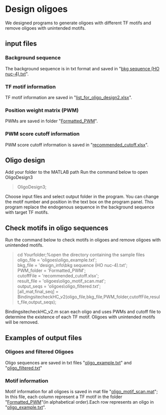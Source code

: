 # Design oligoes
We designed programs to generate oligoes with different TF motifs and remove oligoes with unintended motifs.

## input files
### Background sequence
The background sequence is in txt format and saved in "[bkg sequence (HO nuc-4).txt](https://github.com/HengyeChen/oligo_design/blob/main/design_info/bkg%20sequence%20(HO%20nuc-4).txt)".

### TF motif information
TF motif information are saved in "[list_for_oligo_design2.xlsx](https://github.com/HengyeChen/oligo_design/blob/main/design_info/list_for_oligo_design2.xlsx)".

### Position weight matrix (PWM)
PWMs are saved in folder "[Formatted_PWM](https://github.com/HengyeChen/oligo_design/tree/main/Formatted_PWM)".

### PWM score cutoff information
PWM score cutoff information is saved in "[recommended_cutoff.xlsx](https://github.com/HengyeChen/oligo_design/blob/main/recommended_cutoff.xlsx)".

## Oligo design
Add your folder to the MATLAB path
Run the command below to open OligoDesign3
> OligoDesign3;

Choose input files and select output folder in the program. You can change the motif number and position in the text box on the program panel.
This program replace the endogenous sequence in the background sequence with target TF motifs.

## Check motifs in oligo sequences
Run the command below to check motifs in oligoes and remove oligoes with unintended motifs.
> cd Yourfolder;%open the directory containing the sample files\
> oligo_file = 'oligoes\oligo_example.txt';\
> bkg_file = 'design_info\bkg sequence (HO nuc-4).txt';\
> PWM_folder = 'Formatted_PWM';\
> cutoffFile = 'recommended_cutoff.xlsx';\
> result_file = 'oligoes\oligo_motif_scan.mat';\
> output_seqs = 'oligoes\oligo_filtered.txt';\
> [all_mat,final_seq] = BindingsitecheckHC_v2(oligo_file,bkg_file,PWM_folder,cutoffFile,result_file,output_seqs);

BindingsitecheckHC_v2.m scan each oligo and uses PWMs and cutoff file to determine the existence of each TF motif. Oligoes with unintended motifs will be removed.

## Examples of output files
### Oligoes and filtered Oligoes
Oligo sequences are saved in txt files "[oligo_example.txt](https://github.com/HengyeChen/oligo_design/blob/main/oligoes/oligo_example.txt)" and "[oligo_filtered.txt](https://github.com/HengyeChen/oligo_design/blob/main/oligoes/oligo_filtered.txt)"

### Motif information
Motif information for all oligoes is saved in mat file "[oligo_motif_scan.mat](https://github.com/HengyeChen/oligo_design/blob/main/oligoes/oligo_motif_scan.mat)";
In this file, each column represent a TF motif in the folder "[Formatted_PWM](https://github.com/HengyeChen/oligo_design/tree/main/Formatted_PWM)"(in alphabetical order).Each row represents an oligo in "[oligo_example.txt](https://github.com/HengyeChen/oligo_design/blob/main/oligoes/oligo_example.txt)".










